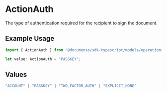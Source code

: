 # ActionAuth

The type of authentication required for the recipient to sign the document.

## Example Usage

```typescript
import { ActionAuth } from "@documenso/sdk-typescript/models/operations";

let value: ActionAuth = "PASSKEY";
```

## Values

```typescript
"ACCOUNT" | "PASSKEY" | "TWO_FACTOR_AUTH" | "EXPLICIT_NONE"
```
